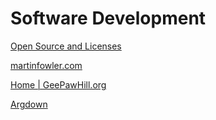 # Software Development

[Open Source and Licenses](Software%20D%209cee2/Open%20Sourc%20f37c5.md)

[martinfowler.com](https://martinfowler.com/)

[Home | GeePawHill.org](https://www.geepawhill.org/)

[Argdown](https://argdown.org/)